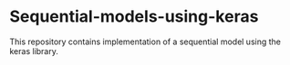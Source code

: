 # Sequential-models-using-keras

This repository contains implementation of a sequential model using the keras library.

